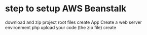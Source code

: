 # step to setup AWS Beanstalk
download and zip project root files
create App
Create a web server environment
php
upload your code (the zip file)
create